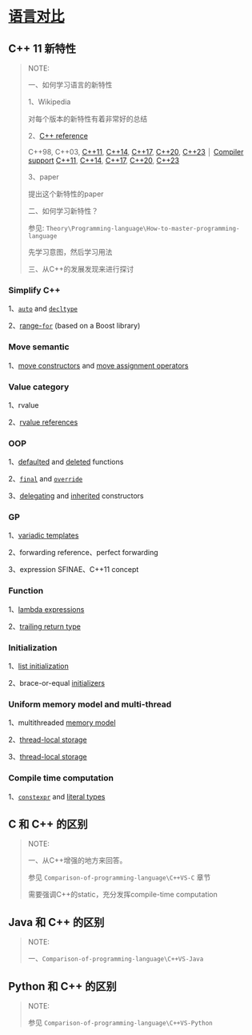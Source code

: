 # [语言对比](https://leetcode-cn.com/leetbook/read/cpp-interview-highlights/ejtde3/)

## C++ 11 新特性

> NOTE: 
>
> 一、如何学习语言的新特性
>
> 1、Wikipedia
>
> 对每个版本的新特性有着非常好的总结
>
> 2、[C++ reference](https://en.cppreference.com/w/cpp)
>
> C++98, C++03, [C++11](https://en.cppreference.com/w/cpp/11), [C++14](https://en.cppreference.com/w/cpp/14), [C++17](https://en.cppreference.com/w/cpp/17), [C++20](https://en.cppreference.com/w/cpp/20), [C++23](https://en.cppreference.com/w/cpp/23)  │  [Compiler support](https://en.cppreference.com/w/cpp/compiler_support) [C++11](https://en.cppreference.com/w/cpp/compiler_support/11), [C++14](https://en.cppreference.com/w/cpp/compiler_support/14), [C++17](https://en.cppreference.com/w/cpp/compiler_support/17), [C++20](https://en.cppreference.com/w/cpp/compiler_support/20), [C++23](https://en.cppreference.com/w/cpp/compiler_support/23)
>
> 3、paper
>
> 提出这个新特性的paper
>
> 二、如何学习新特性？
>
> 参见: `Theory\Programming-language\How-to-master-programming-language`
>
> 先学习意图，然后学习用法
>
> 三、从C++的发展发现来进行探讨



### Simplify C++

1、[`auto`](https://en.cppreference.com/w/cpp/language/auto) and [`decltype`](https://en.cppreference.com/w/cpp/language/decltype)

2、[range-`for`](https://en.cppreference.com/w/cpp/language/range-for) (based on a Boost library)



### Move semantic

1、[move constructors](https://en.cppreference.com/w/cpp/language/move_constructor) and [move assignment operators](https://en.cppreference.com/w/cpp/language/move_assignment)



### Value category

1、rvalue

2、[rvalue references](https://en.cppreference.com/w/cpp/language/reference)



### OOP

1、[defaulted](https://en.cppreference.com/w/cpp/language/function#Function_definition) and [deleted](https://en.cppreference.com/w/cpp/language/function#Deleted_functions) functions

2、[`final`](https://en.cppreference.com/w/cpp/language/final) and [`override`](https://en.cppreference.com/w/cpp/language/override)

3、[delegating](https://en.cppreference.com/w/cpp/language/initializer_list#Delegating_constructor) and [inherited](https://en.cppreference.com/w/cpp/language/using_declaration) constructors



### GP

1、[variadic templates](https://en.cppreference.com/w/cpp/language/parameter_pack)

2、forwarding reference、perfect forwarding

3、expression SFINAE、C++11 concept



### Function

1、[lambda expressions](https://en.cppreference.com/w/cpp/language/lambda)

2、[trailing return type](https://en.cppreference.com/w/cpp/language/function#Function_declaration)



### Initialization

1、[list initialization](https://en.cppreference.com/w/cpp/language/list_initialization)

2、brace-or-equal [initializers](https://en.cppreference.com/w/cpp/language/initialization)



### Uniform memory model and multi-thread

1、multithreaded [memory model](https://en.cppreference.com/w/cpp/language/memory_model)

2、[thread-local storage](https://en.cppreference.com/w/cpp/language/storage_duration#Storage_duration)

3、[thread-local storage](https://en.cppreference.com/w/cpp/language/storage_duration#Storage_duration)

### Compile time computation

1、[`constexpr`](https://en.cppreference.com/w/cpp/language/constexpr) and [literal types](https://en.cppreference.com/w/cpp/named_req/LiteralType)





## C 和 C++ 的区别

> NOTE: 
>
> 一、从C++增强的地方来回答。
>
> 参见 `Comparison-of-programming-language\C++VS-C` 章节
>
> 需要强调C++的static，充分发挥compile-time computation





## Java 和 C++ 的区别

> NOTE: 
>
> 一、`Comparison-of-programming-language\C++VS-Java`
>
> 





## Python 和 C++ 的区别

> NOTE: 
>
> 参见 `Comparison-of-programming-language\C++VS-Python`
>
> 